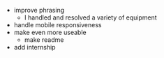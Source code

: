 - improve phrasing
  - I handled and resolved a variety of equipment
- handle mobile responsiveness
- make even more useable
  - make readme
- add internship
